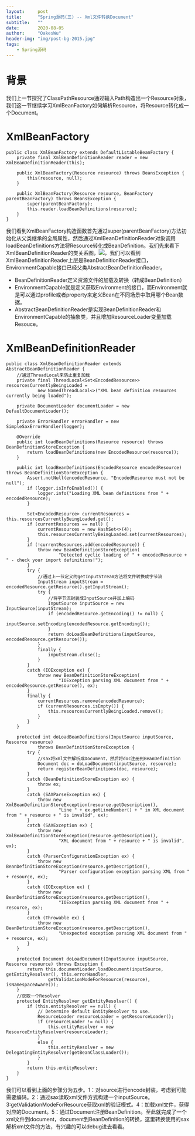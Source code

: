 ```yaml
---
layout:     post
title:      "Spring源码(三) -- Xml文件转换Document"
subtitle:   ""
date:       2020-08-05
author:     "OakesWu"
header-img: "img/post-bg-2015.jpg"
tags:
    - Spring源码
---
```


# 背景
我们上一节探究了ClassPathResource通过输入Path构造出一个Resource对象，我们这一节继续学习XmlBeanFactory如何解析Resource，将Resource转化成一个Document。

# XmlBeanFactory
```
public class XmlBeanFactory extends DefaultListableBeanFactory {
    private final XmlBeanDefinitionReader reader = new XmlBeanDefinitionReader(this);

    public XmlBeanFactory(Resource resource) throws BeansException {
        this(resource, null);
    }

    public XmlBeanFactory(Resource resource, BeanFactory parentBeanFactory) throws BeansException {
        super(parentBeanFactory);
        this.reader.loadBeanDefinitions(resource);
    }
}
```
我们看到XmlBeanFactory构造函数首先通过super(parentBeanFactory)方法初始化从父类继承的全局属性，然后通过XmlBeanDefinitionReader对象调用loadBeanDefinitions方法将Resource转化成BeanDefinition。我们先来看下XmlBeanDefinitionReader的类关系图，![](http://upload-images.jianshu.io/upload_images/9082703-63764eb107dd3d42.png?imageMogr2/auto-orient/strip%7CimageView2/2/w/1240)，我们可以看到XmlBeanDefinitionReader上层是BeanDefinitionReader接口，EnvironmentCapable接口已经父类AbstractBeanDefinitionReader。
- BeanDefinitionReader定义资源文件的加载及转换（转成BeanDefinition）
- EnvironmentCapable就是定义获取Environment的接口，而Environment就是可以通过profile或者property来定义Bean在不同场景中取用哪个Bean数据。
- AbstractBeanDefinitionReader是实现BeanDefinitionReader和EnvironmentCapable的抽象类，并且增加ResourceLoader变量加载Resouce。

# XmlBeanDefinitionReader
```
public class XmlBeanDefinitionReader extends AbstractBeanDefinitionReader {
    //通过ThreadLocal来防止重复加载
    private final ThreadLocal<Set<EncodedResource>> resourcesCurrentlyBeingLoaded =
            new NamedThreadLocal<>("XML bean definition resources currently being loaded");

    private DocumentLoader documentLoader = new DefaultDocumentLoader();

    private ErrorHandler errorHandler = new SimpleSaxErrorHandler(logger);
    
    @Override
    public int loadBeanDefinitions(Resource resource) throws BeanDefinitionStoreException {
        return loadBeanDefinitions(new EncodedResource(resource));
    }
    
    public int loadBeanDefinitions(EncodedResource encodedResource) throws BeanDefinitionStoreException {
        Assert.notNull(encodedResource, "EncodedResource must not be null");
        if (logger.isInfoEnabled()) {
            logger.info("Loading XML bean definitions from " + encodedResource);
        }

        Set<EncodedResource> currentResources = this.resourcesCurrentlyBeingLoaded.get();
        if (currentResources == null) {
            currentResources = new HashSet<>(4);
            this.resourcesCurrentlyBeingLoaded.set(currentResources);
        }
        if (!currentResources.add(encodedResource)) {
            throw new BeanDefinitionStoreException(
                    "Detected cyclic loading of " + encodedResource + " - check your import definitions!");
        }
        try {
            //通过上一节定义的getInputStream方法将文件转换成字节流
            InputStream inputStream = encodedResource.getResource().getInputStream();
            try {
                //将字节流封装成InputSource并加上编码
                InputSource inputSource = new InputSource(inputStream);
                if (encodedResource.getEncoding() != null) {
                    inputSource.setEncoding(encodedResource.getEncoding());
                }
                return doLoadBeanDefinitions(inputSource, encodedResource.getResource());
            }
            finally {
                inputStream.close();
            }
        }
        catch (IOException ex) {
            throw new BeanDefinitionStoreException(
                    "IOException parsing XML document from " + encodedResource.getResource(), ex);
        }
        finally {
            currentResources.remove(encodedResource);
            if (currentResources.isEmpty()) {
                this.resourcesCurrentlyBeingLoaded.remove();
            }
        }
    }

    protected int doLoadBeanDefinitions(InputSource inputSource, Resource resource)
            throws BeanDefinitionStoreException {
        try {
            //sax将xml文件解析成Document，然后将doc注册到BeanDefinition
            Document doc = doLoadDocument(inputSource, resource);
            return registerBeanDefinitions(doc, resource);
        }
        catch (BeanDefinitionStoreException ex) {
            throw ex;
        }
        catch (SAXParseException ex) {
            throw new XmlBeanDefinitionStoreException(resource.getDescription(),
                    "Line " + ex.getLineNumber() + " in XML document from " + resource + " is invalid", ex);
        }
        catch (SAXException ex) {
            throw new XmlBeanDefinitionStoreException(resource.getDescription(),
                    "XML document from " + resource + " is invalid", ex);
        }
        catch (ParserConfigurationException ex) {
            throw new BeanDefinitionStoreException(resource.getDescription(),
                    "Parser configuration exception parsing XML from " + resource, ex);
        }
        catch (IOException ex) {
            throw new BeanDefinitionStoreException(resource.getDescription(),
                    "IOException parsing XML document from " + resource, ex);
        }
        catch (Throwable ex) {
            throw new BeanDefinitionStoreException(resource.getDescription(),
                    "Unexpected exception parsing XML document from " + resource, ex);
        }
    }

    protected Document doLoadDocument(InputSource inputSource, Resource resource) throws Exception {
        return this.documentLoader.loadDocument(inputSource, getEntityResolver(), this.errorHandler,
                getValidationModeForResource(resource), isNamespaceAware());
    }
    //获取一个Resolver
    protected EntityResolver getEntityResolver() {
        if (this.entityResolver == null) {
            // Determine default EntityResolver to use.
            ResourceLoader resourceLoader = getResourceLoader();
            if (resourceLoader != null) {
                this.entityResolver = new ResourceEntityResolver(resourceLoader);
            }
            else {
                this.entityResolver = new DelegatingEntityResolver(getBeanClassLoader());
            }
        }
        return this.entityResolver;
    }
}
```
我们可以看到上面的步骤分为五步。1：对source进行encode封装，考虑到可能需要编码。2：通过sax读取xml文件方式构建一个inputSource。3:getValidationModeForResource获取xml的验证模式。4：加载xml文件，获得对应的Document。5：通过Document注册BeanDefinition。至此就完成了一个xml文件到document，document到BeanDefinition的转换，这里转换使用的sax解析xml文件的方法，有兴趣的可以debug进去看看。
